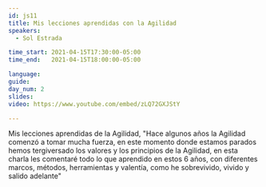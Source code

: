 ```yaml
---
id: js11
title: Mis lecciones aprendidas con la Agilidad
speakers:
  - Sol Estrada

time_start: 2021-04-15T17:30:00-05:00
time_end:   2021-04-15T18:00:00-05:00

language: 
guide:
day_num: 2
slides: 
video: https://www.youtube.com/embed/zLQ72GXJStY

---
```


Mis lecciones aprendidas de la Agilidad, "Hace algunos años la Agilidad comenzó a tomar mucha fuerza, en este momento donde estamos parados hemos tergiversado los valores y los principios de la Agilidad, en esta charla les comentaré todo lo que aprendido en estos 6 años, con diferentes marcos, métodos, herramientas y valentía, como he sobrevivido, vivido y salido adelante"


